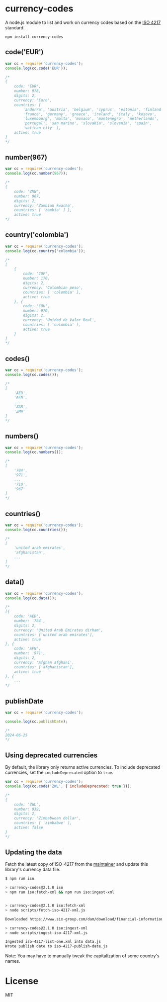 # currency-codes

A node.js module to list and work on currency codes based on the [ISO 4217](http://en.wikipedia.org/wiki/ISO_4217) standard.

	npm install currency-codes

## code('EUR')

``` js
var cc = require('currency-codes');
console.log(cc.code('EUR'));

/*
{
	code: 'EUR',
	number: 978,
	digits: 2,
	currency: 'Euro',
	countries: [
		'andorra', 'austria', 'belgium', 'cyprus', 'estonia', 'finland',
		'france', 'germany', 'greece', 'ireland', 'italy', 'kosovo',
		'luxembourg', 'malta', 'monaco', 'montenegro', 'netherlands',
		'portugal', 'san marino', 'slovakia', 'slovenia', 'spain',
		'vatican city' ],
	active: true
}
*/
```

## number(967)

``` js
var cc = require('currency-codes');
console.log(cc.number(967));

/*
{
	code: 'ZMW',
	number: 967,
	digits: 2,
	currency: 'Zambian kwacha',
	countries: [ 'zambia' ] },
	active: true
*/
```

## country('colombia')

``` js
var cc = require('currency-codes');
console.log(cc.country('colombia'));

/*
[
	{
		code: 'COP',
		number: 170,
		digits: 2,
		currency: 'Colombian peso',
		countries: [ 'colombia' ],
		active: true
	}, {
		code: 'COU',
		number: 970,
		digits: 2,
		currency: 'Unidad de Valor Real',
		countries: [ 'colombia' ],
		active: true
	}
]
*/
```

## codes()

``` js
var cc = require('currency-codes');
console.log(cc.codes());

/*
[
	'AED',
	'AFN',
	...
	'ZAR',
	'ZMW'
]
*/
```

## numbers()

``` js
var cc = require('currency-codes');
console.log(cc.numbers());

/*
[
	'784',
	'971',
	...
	'710',
	'967'
]
*/
```

## countries()

``` js
var cc = require('currency-codes');
console.log(cc.countries());

/*
[
	'united arab emirates',
	'afghanistan',
	...
]
*/
```

## data()

``` js
var cc = require('currency-codes');
console.log(cc.data());

/*
[{
	code: 'AED',
	number: '784',
	digits: 2,
	currency: 'United Arab Emirates dirham',
	countries: ['united arab emirates'],
	active: true
}, {
	code: 'AFN',
	number: '971',
	digits: 2,
	currency: 'Afghan afghani',
	countries: ['afghanistan'],
	active: true
}, {
	...
*/
```

## publishDate

```js
var cc = require('currency-codes');

console.log(cc.publishDate);

/*
2024-06-25
*/
```

## Using deprecated currencies

By default, the library only returns active currencies. To include deprecated currencies, set the `includeDeprecated` option to `true`.

``` js
var cc = require('currency-codes');
console.log(cc.code('ZWL', { includeDeprecated: true }));

/*
{
	code: 'ZWL',
	number: 932,
	digits: 2,
	currency: 'Zimbabwean dollar',
	countries: [ 'zimbabwe' ],
	active: false
}
*/
```

## Updating the data

Fetch the latest copy of ISO-4217 from the [maintainer](https://www.iso.org/iso-4217-currency-codes.html) and update this library's currency data file.

```bash
$ npm run iso

> currency-codes@2.1.0 iso
> npm run iso:fetch-xml && npm run iso:ingest-xml


> currency-codes@2.1.0 iso:fetch-xml
> node scripts/fetch-iso-4217-xml.js

Downloaded https://www.six-group.com/dam/download/financial-information/data-center/iso-currrency/lists/list-one.xml to iso-4217-list-one.xml

> currency-codes@2.1.0 iso:ingest-xml
> node scripts/ingest-iso-4217-xml.js

Ingested iso-4217-list-one.xml into data.js
Wrote publish date to iso-4217-publish-date.js
```

Note: You may have to manually tweak the capitalization of some country's names.

# License

MIT
